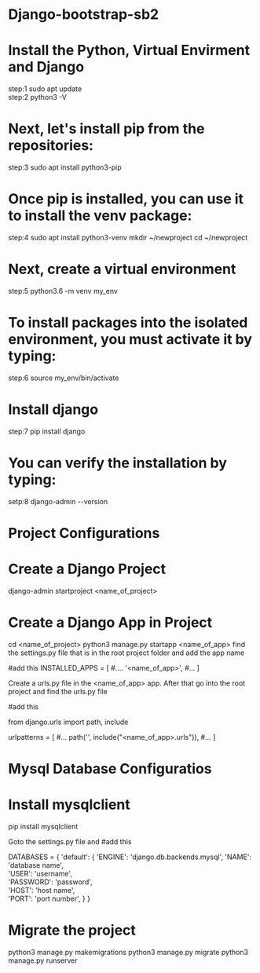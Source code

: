 #					Django-bootstrap-sb2

#					Install the Python, Virtual Envirment and 	   									Django
step:1	sudo apt update<br>
step:2	python3 -V

#	Next, let's install pip from the  repositories:
step:3	sudo apt install python3-pip

#	Once pip is installed, you can use it to install the venv package:
step:4	sudo apt install python3-venv
		mkdir ~/newproject
		cd ~/newproject

#	Next, create a virtual environment
step:5	python3.6 -m venv my_env

#	To install packages into the isolated environment, you must activate it by typing:
step:6	source my_env/bin/activate

#	Install django
step:7	pip install django

#	You can verify the installation by typing:
setp:8 	django-admin --version


#				Project Configurations


#	Create a Django Project
django-admin startproject <name_of_project>

#	Create a Django App in Project

cd <name_of_project>
	python3 manage.py startapp <name_of_app>
find the settings.py file that is in the root project folder
and add the app name

#add this
INSTALLED_APPS = [
    #....
    '<name_of_app>',
    #...
]

Create a urls.py file  in the <name_of_app> app.
After that go into the root project and find the urls.py file

#add this

from django.urls import path, include

urlpatterns = [
    #...
    path('', include("<name_of_app>.urls")),
    #...
]

#				Mysql Database Configuratios

#	Install mysqlclient
pip install mysqlclient

Goto the settings.py file and 
#add this

DATABASES = {
    'default': {
        'ENGINE': 'django.db.backends.mysql',
        'NAME': 'database name',                      			
        'USER': 'username',                      
        'PASSWORD': 'password',                  
        'HOST': 'host name',                 
        'PORT': 'port number', 
    }
}

# Migrate the project
python3 manage.py makemigrations
python3 manage.py migrate
python3 manage.py runserver